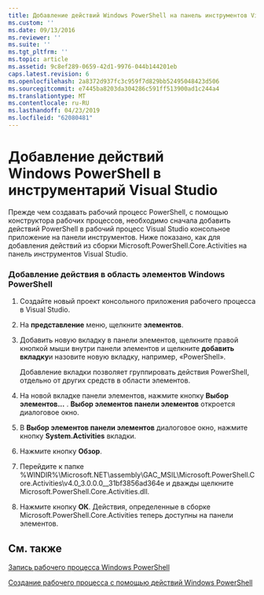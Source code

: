 ```yaml
---
title: Добавление действий Windows PowerShell на панель инструментов Visual Studio | Документация Майкрософт
ms.custom: ''
ms.date: 09/13/2016
ms.reviewer: ''
ms.suite: ''
ms.tgt_pltfrm: ''
ms.topic: article
ms.assetid: 9c8ef289-0659-42d1-9976-044b144201eb
caps.latest.revision: 6
ms.openlocfilehash: 2a8372d937fc3c959f7d829bb52495048423d506
ms.sourcegitcommit: e7445ba8203da304286c591ff513900ad1c244a4
ms.translationtype: MT
ms.contentlocale: ru-RU
ms.lasthandoff: 04/23/2019
ms.locfileid: "62080481"
---
```

# <a name="adding-windows-powershell-activities-to-the-visual-studio-toolbox"></a>Добавление действий Windows PowerShell в инструментарий Visual Studio

Прежде чем создавать рабочий процесс PowerShell, с помощью конструктора рабочих процессов, необходимо сначала добавить действий PowerShell в рабочий процесс Visual Studio консольное приложение на панели инструментов. Ниже показано, как для добавления действий из сборки Microsoft.PowerShell.Core.Activities на панель инструментов Visual Studio.

### <a name="adding-windows-powershell-activities-to-the-toolbox"></a>Добавление действия в область элементов Windows PowerShell

1. Создайте новый проект консольного приложения рабочего процесса в Visual Studio.

2. На **представление** меню, щелкните **элементов**.

3. Добавить новую вкладку в панели элементов, щелкните правой кнопкой мыши внутри панели элементов и щелкните **добавить вкладку**и назовите новую вкладку, например, «PowerShell».

   Добавление вкладки позволяет группировать действия PowerShell, отдельно от других средств в области элементов.

4. На новой вкладке панели элементов, нажмите кнопку **Выбор элементов...** . **Выбор элементов панели элементов** откроется диалоговое окно.

5. В **Выбор элементов панели элементов** диалоговое окно, нажмите кнопку **System.Activities** вкладки.

6. Нажмите кнопку **Обзор**.

7. Перейдите к папке %WINDIR%\Microsoft.NET\assembly\GAC_MSIL\Microsoft.PowerShell.Core.Activities\v4.0_3.0.0.0__31bf3856ad364e и дважды щелкните Microsoft.PowerShell.Core.Activities.dll.

8. Нажмите кнопку **ОК**. Действия, определенные в сборке Microsoft.PowerShell.Core.Activities теперь доступны на панели элементов.

## <a name="see-also"></a>См. также

[Запись рабочего процесса Windows PowerShell](./writing-a-windows-powershell-workflow.md)

[Создание рабочего процесса с помощью действий Windows PowerShell](./creating-a-workflow-with-windows-powershell-activities.md)